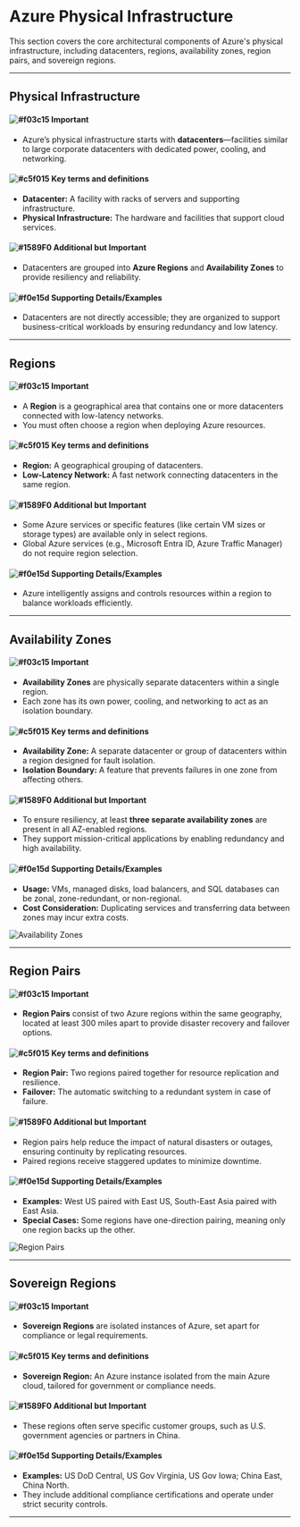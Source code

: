 # Azure Physical Infrastructure

This section covers the core architectural components of Azure's physical infrastructure, including datacenters, regions, availability zones, region pairs, and sovereign regions.

---

## Physical Infrastructure

#### ![#f03c15](https://placehold.co/15x15/f03c15/f03c15.png) **Important**
- Azure’s physical infrastructure starts with **datacenters**—facilities similar to large corporate datacenters with dedicated power, cooling, and networking.

#### ![#c5f015](https://placehold.co/15x15/c5f015/c5f015.png) **Key terms and definitions**
- **Datacenter:** A facility with racks of servers and supporting infrastructure.
- **Physical Infrastructure:** The hardware and facilities that support cloud services.

#### ![#1589F0](https://placehold.co/15x15/1589F0/1589F0.png) **Additional but Important**
- Datacenters are grouped into **Azure Regions** and **Availability Zones** to provide resiliency and reliability.

#### ![#f0e15d](https://placehold.co/15x15/f0e15d/f0e15d.png) **Supporting Details/Examples**
- Datacenters are not directly accessible; they are organized to support business-critical workloads by ensuring redundancy and low latency.

---

## Regions

#### ![#f03c15](https://placehold.co/15x15/f03c15/f03c15.png) **Important**
- A **Region** is a geographical area that contains one or more datacenters connected with low-latency networks.
- You must often choose a region when deploying Azure resources.

#### ![#c5f015](https://placehold.co/15x15/c5f015/c5f015.png) **Key terms and definitions**
- **Region:** A geographical grouping of datacenters.
- **Low-Latency Network:** A fast network connecting datacenters in the same region.

#### ![#1589F0](https://placehold.co/15x15/1589F0/1589F0.png) **Additional but Important**
- Some Azure services or specific features (like certain VM sizes or storage types) are available only in select regions.
- Global Azure services (e.g., Microsoft Entra ID, Azure Traffic Manager) do not require region selection.

#### ![#f0e15d](https://placehold.co/15x15/f0e15d/f0e15d.png) **Supporting Details/Examples**
- Azure intelligently assigns and controls resources within a region to balance workloads efficiently.

---

## Availability Zones

#### ![#f03c15](https://placehold.co/15x15/f03c15/f03c15.png) **Important**
- **Availability Zones** are physically separate datacenters within a single region.
- Each zone has its own power, cooling, and networking to act as an isolation boundary.

#### ![#c5f015](https://placehold.co/15x15/c5f015/c5f015.png) **Key terms and definitions**
- **Availability Zone:** A separate datacenter or group of datacenters within a region designed for fault isolation.
- **Isolation Boundary:** A feature that prevents failures in one zone from affecting others.

#### ![#1589F0](https://placehold.co/15x15/1589F0/1589F0.png) **Additional but Important**
- To ensure resiliency, at least **three separate availability zones** are present in all AZ-enabled regions.
- They support mission-critical applications by enabling redundancy and high availability.

#### ![#f0e15d](https://placehold.co/15x15/f0e15d/f0e15d.png) **Supporting Details/Examples**
- **Usage:** VMs, managed disks, load balancers, and SQL databases can be zonal, zone-redundant, or non-regional.
- **Cost Consideration:** Duplicating services and transferring data between zones may incur extra costs.

![Availability Zones](https://learn.microsoft.com/en-us/training/wwl-azure/describe-core-architectural-components-of-azure/media/availability-zones-c22f95a3-14cd8677.png)

---

## Region Pairs

#### ![#f03c15](https://placehold.co/15x15/f03c15/f03c15.png) **Important**
- **Region Pairs** consist of two Azure regions within the same geography, located at least 300 miles apart to provide disaster recovery and failover options.

#### ![#c5f015](https://placehold.co/15x15/c5f015/c5f015.png) **Key terms and definitions**
- **Region Pair:** Two regions paired together for resource replication and resilience.
- **Failover:** The automatic switching to a redundant system in case of failure.

#### ![#1589F0](https://placehold.co/15x15/1589F0/1589F0.png) **Additional but Important**
- Region pairs help reduce the impact of natural disasters or outages, ensuring continuity by replicating resources.
- Paired regions receive staggered updates to minimize downtime.

#### ![#f0e15d](https://placehold.co/15x15/f0e15d/f0e15d.png) **Supporting Details/Examples**
- **Examples:** West US paired with East US, South-East Asia paired with East Asia.
- **Special Cases:** Some regions have one-direction pairing, meaning only one region backs up the other.

![Region Pairs](https://learn.microsoft.com/en-us/training/wwl-azure/describe-core-architectural-components-of-azure/media/region-pairs-7c495a33-85c0fa20.png)

---

## Sovereign Regions

#### ![#f03c15](https://placehold.co/15x15/f03c15/f03c15.png) **Important**
- **Sovereign Regions** are isolated instances of Azure, set apart for compliance or legal requirements.

#### ![#c5f015](https://placehold.co/15x15/c5f015/c5f015.png) **Key terms and definitions**
- **Sovereign Region:** An Azure instance isolated from the main Azure cloud, tailored for government or compliance needs.

#### ![#1589F0](https://placehold.co/15x15/1589F0/1589F0.png) **Additional but Important**
- These regions often serve specific customer groups, such as U.S. government agencies or partners in China.

#### ![#f0e15d](https://placehold.co/15x15/f0e15d/f0e15d.png) **Supporting Details/Examples**
- **Examples:** US DoD Central, US Gov Virginia, US Gov Iowa; China East, China North.
- They include additional compliance certifications and operate under strict security controls.

---
